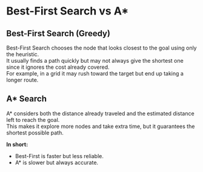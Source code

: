# Best-First Search vs A*

## Best-First Search (Greedy)
Best-First Search chooses the node that looks closest to the goal using only the heuristic.  
It usually finds a path quickly but may not always give the shortest one since it ignores the cost already covered.  
For example, in a grid it may rush toward the target but end up taking a longer route.

## A* Search
A* considers both the distance already traveled and the estimated distance left to reach the goal.  
This makes it explore more nodes and take extra time, but it guarantees the shortest possible path.  

**In short:**  
- Best-First is faster but less reliable.  
- A* is slower but always accurate.  

